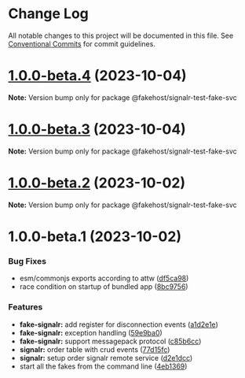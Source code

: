 # Change Log

All notable changes to this project will be documented in this file.
See [Conventional Commits](https://conventionalcommits.org) for commit guidelines.

# [1.0.0-beta.4](https://github.com/ilikejames/fakehost/compare/@fakehost/signalr-test-fake-svc@1.0.0-beta.3...@fakehost/signalr-test-fake-svc@1.0.0-beta.4) (2023-10-04)

**Note:** Version bump only for package @fakehost/signalr-test-fake-svc





# [1.0.0-beta.3](https://github.com/ilikejames/fakehost/compare/@fakehost/signalr-test-fake-svc@1.0.0-beta.2...@fakehost/signalr-test-fake-svc@1.0.0-beta.3) (2023-10-04)

**Note:** Version bump only for package @fakehost/signalr-test-fake-svc





# [1.0.0-beta.2](https://github.com/ilikejames/fakehost/compare/@fakehost/signalr-test-fake-svc@1.0.0-beta.1...@fakehost/signalr-test-fake-svc@1.0.0-beta.2) (2023-10-02)

**Note:** Version bump only for package @fakehost/signalr-test-fake-svc





# 1.0.0-beta.1 (2023-10-02)


### Bug Fixes

* esm/commonjs exports according to attw ([df5ca98](https://github.com/ilikejames/fakehost/commit/df5ca985aef0dcb9d139c3b1f2945d6396831f84))
* race condition on startup of bundled app ([8bc9756](https://github.com/ilikejames/fakehost/commit/8bc9756e2d9f2619f24f5b5a1fc1e9d40c68fded))


### Features

* **fake-signalr:** add register for disconnection events ([a1d2e1e](https://github.com/ilikejames/fakehost/commit/a1d2e1e1ab17720f3cc2084bdffa20fe815f8e85))
* **fake-signalr:** exception handling ([59e9ba0](https://github.com/ilikejames/fakehost/commit/59e9ba0c3c011632d4a30e85a6c1fc2efba35d40))
* **fake-signalr:** support messagepack protocol ([c85b6cc](https://github.com/ilikejames/fakehost/commit/c85b6cc5fdd272657724ab9ecf5deffe2f17c815))
* **signalr:** order table with crud events ([77d15fc](https://github.com/ilikejames/fakehost/commit/77d15fc59c769e97b8ebc65f3c055904cf082dd2))
* **signalr:** setup order signalr remote service ([d2e1dcc](https://github.com/ilikejames/fakehost/commit/d2e1dccc12279bfb144f0c3eec41d0b08bf80e84))
* start all the fakes from the command line ([4eb1369](https://github.com/ilikejames/fakehost/commit/4eb136967f73e5b9b8e1ec77bcb6f9bc21bcb7ff))

